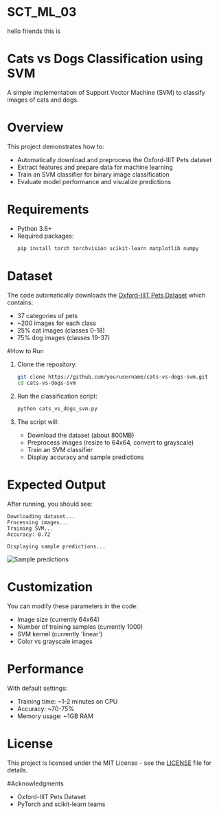 # SCT_ML_03


hello friends this is 
# Cats vs Dogs Classification using SVM

A simple implementation of Support Vector Machine (SVM) to classify images of cats and dogs.

# Overview

This project demonstrates how to:
- Automatically download and preprocess the Oxford-IIIT Pets dataset
- Extract features and prepare data for machine learning
- Train an SVM classifier for binary image classification
- Evaluate model performance and visualize predictions

# Requirements

- Python 3.6+
- Required packages:
  ```bash
  pip install torch torchvision scikit-learn matplotlib numpy
  ```

# Dataset

The code automatically downloads the [Oxford-IIIT Pets Dataset](https://www.robots.ox.ac.uk/~vgg/data/pets/) which contains:
- 37 categories of pets
- ~200 images for each class
- 25% cat images (classes 0-18)
- 75% dog images (classes 19-37)

#How to Run

1. Clone the repository:
   ```bash
   git clone https://github.com/yourusername/cats-vs-dogs-svm.git
   cd cats-vs-dogs-svm
   ```

2. Run the classification script:
   ```bash
   python cats_vs_dogs_svm.py
   ```

3. The script will:
   - Download the dataset (about 800MB)
   - Preprocess images (resize to 64x64, convert to grayscale)
   - Train an SVM classifier
   - Display accuracy and sample predictions

# Expected Output

After running, you should see:
```
Downloading dataset...
Processing images...
Training SVM...
Accuracy: 0.72

Displaying sample predictions...
```
![Sample predictions](sample_predictions.png)

# Customization

You can modify these parameters in the code:
- Image size (currently 64x64)
- Number of training samples (currently 1000)
- SVM kernel (currently 'linear')
- Color vs grayscale images

# Performance

With default settings:
- Training time: ~1-2 minutes on CPU
- Accuracy: ~70-75%
- Memory usage: ~1GB RAM

# License

This project is licensed under the MIT License - see the [LICENSE](LICENSE) file for details.

#Acknowledgments

- Oxford-IIIT Pets Dataset
- PyTorch and scikit-learn teams
  
